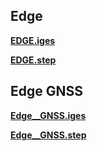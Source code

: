 ## Edge

[**EDGE.iges**](http://files.emlid.com/edge/3Dmodels/EDGE.iges)

[**EDGE.step**](http://files.emlid.com/edge/3Dmodels/EDGE.step)

## Edge GNSS

[**Edge__GNSS.iges**](http://files.emlid.com/edge/3Dmodels/Edge__GNSS.iges)

[**Edge__GNSS.step**](http://files.emlid.com/edge/3Dmodels/Edge__GNSS.step)
